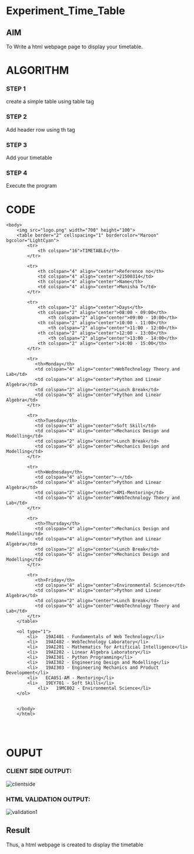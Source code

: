 # Experiment_Time_Table

## AIM
To Write a html webpage page to display your timetable.

# ALGORITHM
### STEP 1
create a simple table using table tag
### STEP 2
Add header row using th tag
### STEP 3
Add your timetable
### STEP 4
Execute the program

# CODE
```
<body>
    <img src="logo.png" width="700" height="100">
    <table border="2" cellspacing="1" bordercolor="Maroon" bgcolor="LightCyan">
        <tr>
            <th colspan="16">TIMETABLE</th>
        </tr>
    
        <tr>
            <th colspan="4" align="center">Reference no</th>
            <td colspan="4" align="center">21500314</td>
            <th colspan="4" align="center">Name</th>
            <td colspan="4" align="center">Monisha T</td>
        </tr>
    
        <tr>
            <th colspan="2" align="center">Days</th>
            <th colspan="2" align="center">08:00 - 09:00</th>
                <th colspan="2" align="center">09:00 - 10:00</th>
            <th colspan="2" align="center">10:00 - 11:00</th>
                <th colspan="2" align="center">11:00 - 12:00</th>
            <th colspan="2" align="center">12:00 - 13:00</th>
                <th colspan="2" align="center">13:00 - 14:00</th>
            <th colspan="2" align="center">14:00 - 15:00</th>
        </tr>
    
        <tr>
           <th>Monday</th>
           <td colspan="4" align="center">WebTechnology Theory and Lab</td>
           <td colspan="4" align="center">Python and Linear Algebra</td>
           <td colspan="2" align="center">Lunch Break</td>
           <td colspan="6" align="center">Python and Linear Algebra</td>
        </tr>
    
        <tr>
           <th>Tuesday</th>
           <td colspan="4" align="center">Soft Skill</td>
           <td colspan="4" align="center">Mechanics Design and Modelling</td>
           <td colspan="2" align="center">Lunch Break</td>
           <td colspan="6" align="center">Mechanics Design and Modelling</td>
        </tr>
        
        <tr>
           <th>Wednesday</th>
           <td colspan="4" align="center">-</td>
           <td colspan="4" align="center">Python and Linear Algebra</td>
           <td colspan="2" align="center">AM1-Mentoring</td>
           <td colspan="6" align="center">WebTechnology Theory and Lab</td>
        </tr>
    
        <tr>
           <th>Thursday</th>
           <td colspan="4" align="center">Mechanics Design and Modelling</td>
           <td colspan="4" align="center">Python and Linear Algebra</td>
           <td colspan="2" align="center">Lunch Break</td>
           <td colspan="6" align="center">Mechanics Design and Modelling</td>
        </tr>
    
        <tr>
           <th>Friday</th>
           <td colspan="4" align="center">Environmental Science</td>
           <td colspan="4" align="center">Python and Linear Algebra</td>
           <td colspan="2" align="center">Lunch Break</td>
           <td colspan="6" align="center">WebTechnology Theory and Lab</td>
        </tr>
    </table>
    
    <ol type="1">
        <li>   19AI401 - Fundamentals of Web Technology</li>
        <li>   19AI402 - WebTechnology Laboratory</li> 
        <li>   19AI201 - Mathematics for Artificial Intelligence</li> 
        <li>   19AI202 - Linear Algebra Laboratory</li> 
        <li>   19AI301 - Python Programming</li> 
        <li>   19AI302 - Engineering Design and Modelling</li> 
        <li>   19AI303 - Engineering Mechanics and Product Development</li> 
        <li>   ECA051-AM - Mentoring</li> 
        <li>   19EY701 - Soft Skills</li>
            <li>   19MC802 - Environmental Science</li> 
    </ol>
    
    
    </body>
    </html>
    
    


```

# OUPUT
### CLIENT SIDE OUTPUT:
![clientside](https://user-images.githubusercontent.com/94184990/143673541-fd97e88e-050c-4440-9f10-4041a1ad6402.PNG)

### HTML VALIDATION OUTPUT:
![validation1](https://user-images.githubusercontent.com/93427240/144452965-1e3e9b4a-3bda-4df1-a71b-3a8cad59ddaf.png)

## Result
Thus, a html webpage is created to display the timetable
